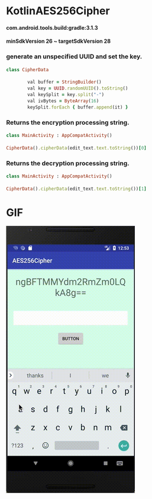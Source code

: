 # KotlinAES256Cipher

#### com.android.tools.build:gradle:3.1.3
#### minSdkVersion 26 ~ targetSdkVersion 28

### generate an unspecified UUID and set the key.
```ruby
class CipherData

        val buffer = StringBuilder()
        val key = UUID.randomUUID().toString()
        val keySplit = key.split("-")
        val ivBytes = ByteArray(16)
        keySplit.forEach { buffer.append(it) }
```

### Returns the encryption processing string.
```ruby
class MainActivity : AppCompatActivity()

CipherData().cipherData(edit_text.text.toString())[0]
```

### Returns the decryption processing string.
```ruby
class MainActivity : AppCompatActivity() 

CipherData().cipherData(edit_text.text.toString())[1]
```

# GIF
![](https://github.com/daisukenagata/KotlinAES256Cipher/blob/master/movie.gif?raw=true)
